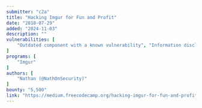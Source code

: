 ```yaml
---
submitter: "c2a"
title: "Hacking Imgur for Fun and Profit"
date: "2018-07-29"
added: "2024-11-03"
description: ""
vulnerabilities: [
    "Outdated component with a known vulnerability", "Information disclosure"
]
programs: [
    "Imgur"
]
authors: [
    "Nathan (@NathOnSecurity)"
]
bounty: "5,500"
link: "https://medium.freecodecamp.org/hacking-imgur-for-fun-and-profit-3b2ec30c9463"
---
```




